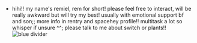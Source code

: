 - hihi!! my name's remiel, rem for short! please feel free to interact, will be really awkward but will try my best! usually with emotional support bf and son;; more info in rentry and spacehey profile!! multitask a lot so whisper if unsure ^^; please talk to me about switch or plants!!
![blue divider](https://64.media.tumblr.com/d7496c628c471d32b84a6705aa2103c8/4aa1895306d7a83c-b6/s1280x1920/2e5d9bebd4ded86e0a5d7c58dee91c12ca71a385.gifv)
